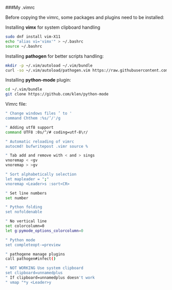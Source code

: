 ###My .vimrc

Before copying the vimrc, some packages and plugins need to be installed:

Installing **vimx** for system clipboard handling
```bash
sudo dnf install vim-X11
echo "alias vi='vimx'" > ~/.bashrc
source ~/.bashrc
```

Installing **pathogen** for better scripts handling:
```bash
mkdir -p ~/.vim/autoload ~/.vim/bundle
curl -so ~/.vim/autoload/pathogen.vim https://raw.githubusercontent.com/tpope/vim-pathogen/master/autoload/pathogen.vim
```

Installing **python-mode** plugin:
```bash
cd ~/.vim/bundle
git clone https://github.com/klen/python-mode
```
Vimrc file:

```bash
" Change windows files ’ to '  
command Chthem :%s/’/'/g

" Adding utf8 support
command UTF8 :0s/^/# coding=utf-8\r/ 

" Automatic reloading of vimrc
autocmd! bufwritepost .vimr source %

" Tab add and remove with < and > sings
vnoremap < <gv
vnoremap > >gv

" Sort alphabetically selection
let mapleader = ";"
vnoremap <Leader>s :sort<CR> 

" Set line numbers
set number

" Python folding
set nofoldenable

" No vertical line
set colorcolumn=0
let g:pymode_options_colorcolumn=0

" Python mode
set completeopt-=preview

" pathogene manage plugins
call pathogen#infect()

" NOT WORKING Use system clipboard
set clipboard=unnamedplus
" If clipboard=unnamedplus doesn't work 
" vmap "*y <Leader>y
```
